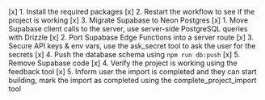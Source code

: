[x] 1. Install the required packages
[x] 2. Restart the workflow to see if the project is working
[x] 3. Migrate Supabase to Neon Postgres
  [x] 1. Move Supabase client calls to the server, use server-side PostgreSQL queries with Drizzle
  [x] 2. Port Supabase Edge Functions into a server route
  [x] 3. Secure API keys & env vars, use the ask_secret tool to ask the user for the secrets
  [x] 4. Push the database schema using `npm run db:push`
  [x] 5. Remove Supabase code
[x] 4. Verify the project is working using the feedback tool
[x] 5. Inform user the import is completed and they can start building, mark the import as completed using the complete_project_import tool